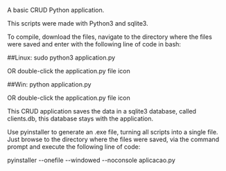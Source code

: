 A basic CRUD Python application.

This scripts were made with Python3 and sqlite3.

To compile, download the files, navigate to the directory where the files were saved and enter with the following line of code in bash:

##Linux:
	sudo python3 application.py

OR double-click the application.py file icon

##Win:
	python application.py 

OR double-click the application.py file icon

This CRUD application saves the data in a sqlite3 database, called clients.db, this database stays with the application.

Use pyinstaller to generate an .exe file, turning all scripts into a single file.
Just browse to the directory where the files were saved, via the command prompt and execute the following line of code:

pyinstaller --onefile --windowed --noconsole aplicacao.py
